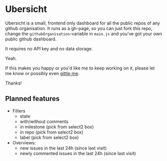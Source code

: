 # Ubersicht

Ubersicht is a small, frontend only dashboard for all the public repos of any github organisation. It runs as a gh-page, so you can just fork this repo, change the `githubOrganisation`-variable in `main.js` and you've got your own public github dashboard.

It requires no API key and no data storage.

Yeah.

If this makes you happy or you'd like me to keep working on it, please let me know or possibly even [gittip me](https://www.gittip.com/espy).

Thanks!

## Planned features

- Filters
    - state
    - with/without comments
    - in milestone (pick from select2 box)
    - in repo (pick from select2 box)
    - label (pick from select2 box)
- Overviews:
    - new issues in the last 24h (since last visit)
    - newly commented issues in the last 24h (since last visit)

